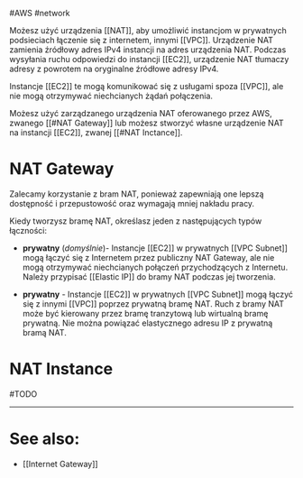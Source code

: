 #AWS #network

Możesz użyć urządzenia [[NAT]], aby umożliwić instancjom w prywatnych podsieciach łączenie się z internetem, innymi [[VPC]]. Urządzenie NAT zamienia źródłowy adres IPv4 instancji na adres urządzenia NAT. Podczas wysyłania ruchu odpowiedzi do instancji [[EC2]], urządzenie NAT tłumaczy adresy z powrotem na oryginalne źródłowe adresy IPv4.

Instancje [[EC2]] te mogą komunikować się z usługami spoza [[VPC]], ale nie mogą otrzymywać niechcianych żądań połączenia.

Możesz użyć zarządzanego urządzenia NAT oferowanego przez AWS, zwanego [[#NAT Gateway]] lub możesz stworzyć własne urządzenie NAT na instancji [[EC2]], zwanej [[#NAT Inctance]].

# NAT Gateway

Zalecamy korzystanie z bram NAT, ponieważ zapewniają one lepszą dostępność i przepustowość oraz wymagają mniej nakładu pracy.

Kiedy tworzysz bramę NAT, określasz jeden z następujących typów łączności:

- **prywatny** (_domyślnie_)-  Instancje [[EC2]] w prywatnych [[VPC Subnet]] mogą łączyć się z Internetem przez publiczny NAT Gateway, ale nie mogą otrzymywać niechcianych połączeń przychodzących z Internetu. Należy przypisać [[Elastic IP]] do bramy NAT podczas jej tworzenia.

- **prywatny** - Instancje [[EC2]] w prywatnych [[VPC Subnet]] mogą łączyć się z innymi [[VPC]] poprzez prywatną bramę NAT. Ruch z bramy NAT może być kierowany przez bramę tranzytową lub wirtualną bramę prywatną. Nie można powiązać elastycznego adresu IP z prywatną bramą NAT.

# NAT Instance

#TODO

---

# See also:

- [[Internet Gateway]]
